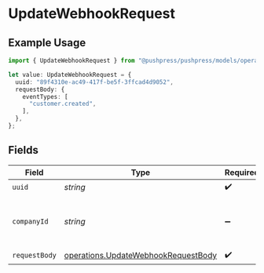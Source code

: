 # UpdateWebhookRequest

## Example Usage

```typescript
import { UpdateWebhookRequest } from "@pushpress/pushpress/models/operations";

let value: UpdateWebhookRequest = {
  uuid: "89f4310e-ac49-417f-be5f-3ffcad4d9052",
  requestBody: {
    eventTypes: [
      "customer.created",
    ],
  },
};
```

## Fields

| Field                                                                                      | Type                                                                                       | Required                                                                                   | Description                                                                                |
| ------------------------------------------------------------------------------------------ | ------------------------------------------------------------------------------------------ | ------------------------------------------------------------------------------------------ | ------------------------------------------------------------------------------------------ |
| `uuid`                                                                                     | *string*                                                                                   | :heavy_check_mark:                                                                         | N/A                                                                                        |
| `companyId`                                                                                | *string*                                                                                   | :heavy_minus_sign:                                                                         | When using multitenant API keys, specify the company                                       |
| `requestBody`                                                                              | [operations.UpdateWebhookRequestBody](../../models/operations/updatewebhookrequestbody.md) | :heavy_check_mark:                                                                         | N/A                                                                                        |